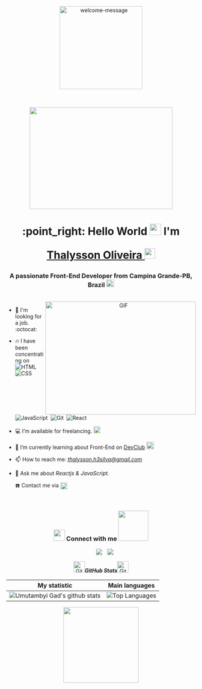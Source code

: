 <div align="center"><img align="center" width="220" alt="welcome-message" src="https://media.tenor.com/UdMNNyr9BgIAAAAj/discord-discordgifemoji.gif"></div>
<br>
<br>
<p align="Center"> <img src="https://raw.githubusercontent.com/TheDudeThatCode/TheDudeThatCode/master/Assets/Developer.gif" height="270" width ="380px"></p>
<h1 align="center">:point_right: Hello World <img src="https://github.com/abdoachhoubi/abdoachhoubi/blob/main/gifs/Hi.gif" width="30"/>
I'm <a href="https://github.com/StephaniEngell?tab=repositories/" target="blank">

Thalysson Oliveira </a> <img src="https://emojis.slackmojis.com/emojis/images/1531849430/4246/blob-sunglasses.gif?1531849430" width="28"/></h1>
<h3 align="center">A passionate Front-End Developer from Campina Grande-PB, Brazil <img src="https://cdn.jsdelivr.net/npm/country-flag-emoji-json@2.0.0/dist/images/BR.svg" width="21" height="20"></h3>
<a target="_blank" align="center">
<br>
  <img align="right" top="500" height="300" width="400" alt="GIF" src="https://media.giphy.com/media/ES9cAJlcxblRESzOH1/giphy.gif"/>
</a>

- 🔭 I'm looking for a job. :octocat:</h4>

- :fire: I have been concentrating on ![HTML](https://img.shields.io/badge/-HTML-05122A?style=flat&logo=HTML5)&nbsp; ![CSS](https://img.shields.io/badge/-CSS-05122A?style=flat&logo=CSS3&logoColor=1572B6)&nbsp; ![JavaScript](https://img.shields.io/badge/-JavaScript-05122A?style=flat&logo=javascript)&nbsp; ![Git](https://img.shields.io/badge/-Git-05122A?style=flat&logo=git)&nbsp; ![React](https://img.shields.io/badge/-React-05122A?style=flat&logo=react)

- 💻 I’m available for freelancing. <img src="https://media.tenor.com/S8pZzUQfwdwAAAAi/nuevacreative-smile.gif" alt="yellow-smile-emoji" width="18">

- 🌱 I’m currently learning about Front-End on <a href="https://plataforma.devclub.com.br/area/vitrine" target="blank">DevClub</a> <img src="https://media.tenor.com/X89HcD93448AAAAj/kstr-kochstrasse.gif" width="20">

- 📫 How to reach me: *thalysson.h3silva@gmail.com*

- 💬 Ask me about *Reactjs & JavaScript.*
  <summary>☎️ Contact me via
        <a href="https://api.whatsapp.com/send?phone=5583987329729&text=Ol%C3%A1,%20Sr.%20Thalysson%20Oliveira.%20Venho%20atrav%C3%A9s%20do%20GitHub.%20" target="blank"><img align="center"
         src="https://img.shields.io/badge/whatsapp-4B7F1.svg?style=for-the-badge&logo=whatsapp&logoColor=white"
         alt="azzar" height="18"/></a></summary>

<br/>
<h3 align="center" > <img src="https://media.giphy.com/media/iY8CRBdQXODJSCERIr/giphy.gif" width="30" height="30"/> Connect with me <img src='https://raw.githubusercontent.com/ShahriarShafin/ShahriarShafin/main/Assets/handshake.gif' width="80px"/> </h3>
<div align="center"  class="icons-social" style="margin-left: 10px;">
<a style="margin-left: 10px;"  target="_blank" href="https://www.linkedin.com/in/thalysson-silva/">
<img src="https://img.icons8.com/doodle/40/000000/linkedin--v2.png"></a>
<a style="margin-left: 10px;" target="_blank" href="https://www.instagram.com/thalysson_h3/">
<img src="https://img.icons8.com/doodle/40/000000/instagram-new--v2.png"></a>
</div>

<p align="center">

<p  align="center">
 <img src="https://media.tenor.com/NCRHhqkXrJYAAAAj/programmers-go-internet.gif" width="30px" alt="GitHub-Status"/><i><b>GitHub Stats</b></i><img src="https://media.tenor.com/NCRHhqkXrJYAAAAj/programmers-go-internet.gif" width="30px" alt="GitHub-Status"/>
 </p>
 

 

| My statistic                                                                                                                                                            | Main languages                                                                                                                                                                     |
| ------------------------------------------------------------------------------------------------------------------------------------------------------------------------ | ---------------------------------------------------------------------------------------------------------------------------------------------------------------------------------- |
| ![Umutambyi Gad's github stats](https://github-readme-stats.vercel.app/api?username=thalyssonh3&show_icons=true&hide_border=true&count_private=true&theme=radical) | ![Top Languages](https://github-readme-stats.vercel.app/api/top-langs/?username=thalyssonh3&langs_count=10&count_private=true&hide_border=true&theme=radical&layout=compact) |

<div align="center"><img src="https://media4.giphy.com/media/v1.Y2lkPTc5MGI3NjExYmEzODllZjkwNDIzNjhhMDc3OGU2ZDk3MDQxYThlYTg0Zjg0OWFmNCZjdD10cw/3SL41WtN5l9DNdPJGs/giphy.gif" width="200"></div>
